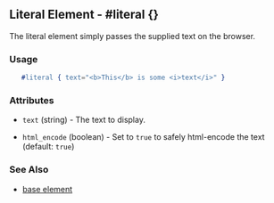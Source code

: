 <!-- dash: #literal | Element | ###:Section -->



## Literal Element - #literal {}

  The literal element simply passes the supplied text on the browser.

### Usage

```erlang
   #literal { text="<b>This</b> is some <i>text</i>" }

```

### Attributes

* `text` (string) - The text to display.

* `html_encode` (boolean) - Set to `true` to safely html-encode the text
  (default: `true`)

### See Also

*  [base element](./element_base.md)
